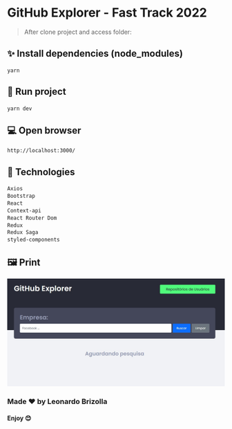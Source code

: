 # GitHub Explorer - Fast Track 2022

> After clone project and access folder:

## ✨ Install dependencies (node_modules)

```shell
yarn
```

## 🚀 Run project

```shell
yarn dev
```

## 💻 Open browser

```shell
http://localhost:3000/
```

## 🧰 Technologies

```md
Axios
Bootstrap
React
Context-api
React Router Dom
Redux
Redux Saga
styled-components
```

## 🖼️ Print

![image](.github/print.jpg)

### Made ❤️ by Leonardo Brizolla

#### Enjoy 😊
